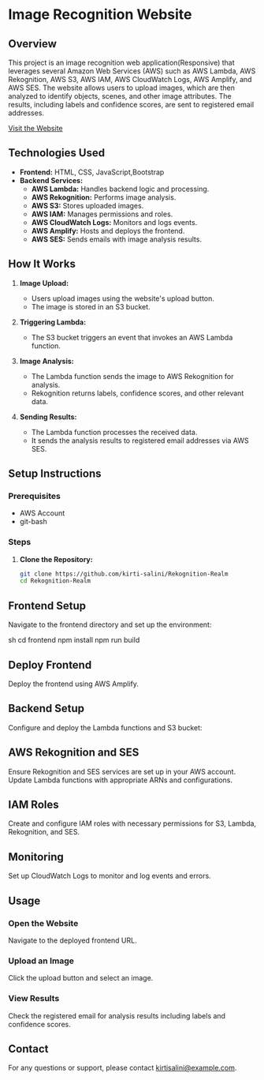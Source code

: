 # Image Recognition Website

## Overview
This project is an image recognition web application(Responsive) that leverages several Amazon Web Services (AWS) such as AWS Lambda, AWS Rekognition, AWS S3, AWS IAM, AWS CloudWatch Logs, AWS Amplify, and AWS SES. The website allows users to upload images, which are then analyzed to identify objects, scenes, and other image attributes. The results, including labels and confidence scores, are sent to registered email addresses.

[Visit the Website](https://staging.d2z4hfzfv13lit.amplifyapp.com/#)

## Technologies Used
- **Frontend:** HTML, CSS, JavaScript,Bootstrap
- **Backend Services:**
  - **AWS Lambda:** Handles backend logic and processing.
  - **AWS Rekognition:** Performs image analysis.
  - **AWS S3:** Stores uploaded images.
  - **AWS IAM:** Manages permissions and roles.
  - **AWS CloudWatch Logs:** Monitors and logs events.
  - **AWS Amplify:** Hosts and deploys the frontend.
  - **AWS SES:** Sends emails with image analysis results.

## How It Works
1. **Image Upload:**
   - Users upload images using the website's upload button.
   - The image is stored in an S3 bucket.

2. **Triggering Lambda:**
   - The S3 bucket triggers an event that invokes an AWS Lambda function.

3. **Image Analysis:**
   - The Lambda function sends the image to AWS Rekognition for analysis.
   - Rekognition returns labels, confidence scores, and other relevant data.

4. **Sending Results:**
   - The Lambda function processes the received data.
   - It sends the analysis results to registered email addresses via AWS SES.

## Setup Instructions
### Prerequisites
- AWS Account
- git-bash

### Steps
1. **Clone the Repository:**
   ```sh
   git clone https://github.com/kirti-salini/Rekognition-Realm
   cd Rekognition-Realm


## Frontend Setup

Navigate to the frontend directory and set up the environment:

sh
cd frontend
npm install
npm run build

## Deploy Frontend

Deploy the frontend using AWS Amplify.

## Backend Setup

Configure and deploy the Lambda functions and S3 bucket:

## AWS Rekognition and SES

Ensure Rekognition and SES services are set up in your AWS account. Update Lambda functions with appropriate ARNs and configurations.

## IAM Roles

Create and configure IAM roles with necessary permissions for S3, Lambda, Rekognition, and SES.

## Monitoring

Set up CloudWatch Logs to monitor and log events and errors.

## Usage

### Open the Website

Navigate to the deployed frontend URL.

### Upload an Image

Click the upload button and select an image.

### View Results

Check the registered email for analysis results including labels and confidence scores.

## Contact

For any questions or support, please contact [kirtisalini@example.com](kirtisalini@example.com).
